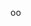 oo<question source="labguidepage003h07k8QIO" />
<question source="labguidepage0030sC2liVE" />
<grouped-questions source="labguidepage0034xMPLLLb" />
